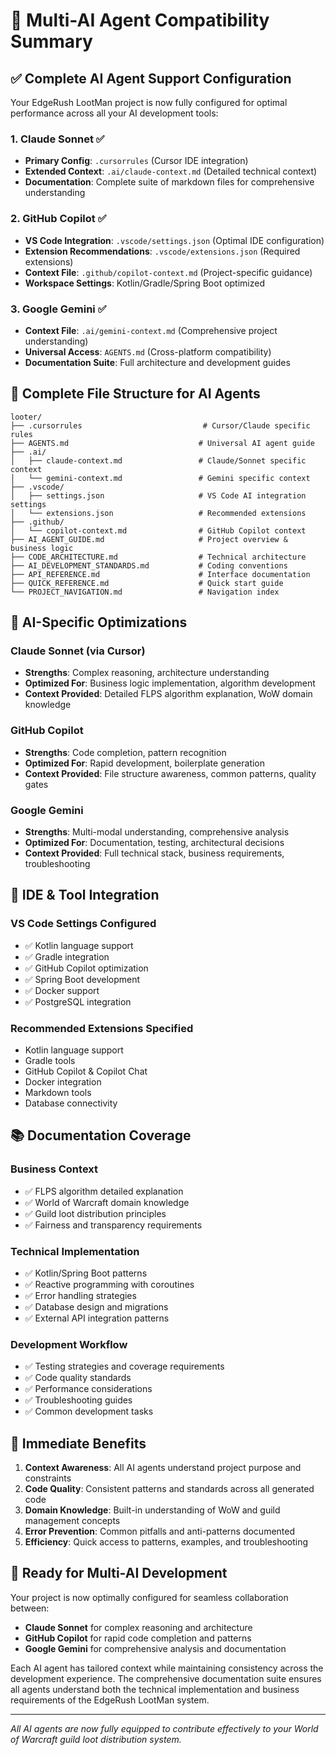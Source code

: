 # 🤖 Multi-AI Agent Compatibility Summary

## ✅ Complete AI Agent Support Configuration

Your EdgeRush LootMan project is now fully configured for optimal performance across all your AI development tools:

### 1. **Claude Sonnet** ✅
- **Primary Config**: `.cursorrules` (Cursor IDE integration)
- **Extended Context**: `.ai/claude-context.md` (Detailed technical context)
- **Documentation**: Complete suite of markdown files for comprehensive understanding

### 2. **GitHub Copilot** ✅
- **VS Code Integration**: `.vscode/settings.json` (Optimal IDE configuration)
- **Extension Recommendations**: `.vscode/extensions.json` (Required extensions)
- **Context File**: `.github/copilot-context.md` (Project-specific guidance)
- **Workspace Settings**: Kotlin/Gradle/Spring Boot optimized

### 3. **Google Gemini** ✅
- **Context File**: `.ai/gemini-context.md` (Comprehensive project understanding)
- **Universal Access**: `AGENTS.md` (Cross-platform compatibility)
- **Documentation Suite**: Full architecture and development guides

## 📁 Complete File Structure for AI Agents

```
looter/
├── .cursorrules                           # Cursor/Claude specific rules
├── AGENTS.md                             # Universal AI agent guide
├── .ai/
│   ├── claude-context.md                 # Claude/Sonnet specific context
│   └── gemini-context.md                 # Gemini specific context
├── .vscode/
│   ├── settings.json                     # VS Code AI integration settings
│   └── extensions.json                   # Recommended extensions
├── .github/
│   └── copilot-context.md                # GitHub Copilot context
├── AI_AGENT_GUIDE.md                     # Project overview & business logic
├── CODE_ARCHITECTURE.md                  # Technical architecture
├── AI_DEVELOPMENT_STANDARDS.md           # Coding conventions
├── API_REFERENCE.md                      # Interface documentation
├── QUICK_REFERENCE.md                    # Quick start guide
└── PROJECT_NAVIGATION.md                 # Navigation index
```

## 🎯 AI-Specific Optimizations

### Claude Sonnet (via Cursor)
- **Strengths**: Complex reasoning, architecture understanding
- **Optimized For**: Business logic implementation, algorithm development
- **Context Provided**: Detailed FLPS algorithm explanation, WoW domain knowledge

### GitHub Copilot
- **Strengths**: Code completion, pattern recognition
- **Optimized For**: Rapid development, boilerplate generation
- **Context Provided**: File structure awareness, common patterns, quality gates

### Google Gemini
- **Strengths**: Multi-modal understanding, comprehensive analysis
- **Optimized For**: Documentation, testing, architectural decisions
- **Context Provided**: Full technical stack, business requirements, troubleshooting

## 🔧 IDE & Tool Integration

### VS Code Settings Configured
- ✅ Kotlin language support
- ✅ Gradle integration
- ✅ GitHub Copilot optimization
- ✅ Spring Boot development
- ✅ Docker support
- ✅ PostgreSQL integration

### Recommended Extensions Specified
- Kotlin language support
- Gradle tools
- GitHub Copilot & Copilot Chat
- Docker integration
- Markdown tools
- Database connectivity

## 📚 Documentation Coverage

### Business Context
- ✅ FLPS algorithm detailed explanation
- ✅ World of Warcraft domain knowledge
- ✅ Guild loot distribution principles
- ✅ Fairness and transparency requirements

### Technical Implementation
- ✅ Kotlin/Spring Boot patterns
- ✅ Reactive programming with coroutines
- ✅ Error handling strategies
- ✅ Database design and migrations
- ✅ External API integration patterns

### Development Workflow
- ✅ Testing strategies and coverage requirements
- ✅ Code quality standards
- ✅ Performance considerations
- ✅ Troubleshooting guides
- ✅ Common development tasks

## 🚀 Immediate Benefits

1. **Context Awareness**: All AI agents understand project purpose and constraints
2. **Code Quality**: Consistent patterns and standards across all generated code
3. **Domain Knowledge**: Built-in understanding of WoW and guild management concepts
4. **Error Prevention**: Common pitfalls and anti-patterns documented
5. **Efficiency**: Quick access to patterns, examples, and troubleshooting

## 🎉 Ready for Multi-AI Development

Your project is now optimally configured for seamless collaboration between:
- **Claude Sonnet** for complex reasoning and architecture
- **GitHub Copilot** for rapid code completion and patterns
- **Google Gemini** for comprehensive analysis and documentation

Each AI agent has tailored context while maintaining consistency across the development experience. The comprehensive documentation suite ensures all agents understand both the technical implementation and business requirements of the EdgeRush LootMan system.

---

*All AI agents are now fully equipped to contribute effectively to your World of Warcraft guild loot distribution system.*